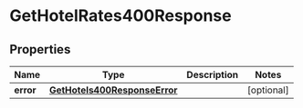 

# GetHotelRates400Response


## Properties

| Name | Type | Description | Notes |
|------------ | ------------- | ------------- | -------------|
|**error** | [**GetHotels400ResponseError**](GetHotels400ResponseError.md) |  |  [optional] |



